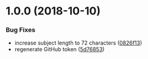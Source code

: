 # 1.0.0 (2018-10-10)


### Bug Fixes

* increase subject length to 72 characters ([0826f13](https://github.com/EndemolShineGroup/cz-jira-smart-commit/commit/0826f13))
* regenerate GitHub token ([5d76853](https://github.com/EndemolShineGroup/cz-jira-smart-commit/commit/5d76853))
